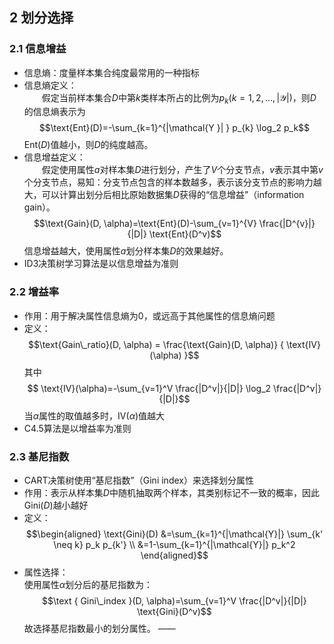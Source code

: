 ## 2 划分选择

### 2.1 信息增益
- 信息熵：度量样本集合纯度最常用的一种指标
- 信息熵定义：  
&emsp;&emsp;假定当前样本集合$D$中第$k$类样本所占的比例为$p_k(k=1,2,\dots,|\mathcal{Y}|)$，则$D$的信息熵表示为$$\text{Ent}(D)=-\sum_{k=1}^{|\mathcal{Y }| } p_{k} \log_2 p_k$$
$\text{Ent}(D)$值越小，则$D$的纯度越高。
- 信息增益定义：  
&emsp;&emsp;假定使用属性$a$对样本集$D$进行划分，产生了$V$个分支节点，$v$表示其中第$v$个分支节点，易知：分支节点包含的样本数越多，表示该分支节点的影响力越大，可以计算出划分后相比原始数据集$D$获得的“信息增益”（information gain）。
$$\text{Gain}(D, \alpha)=\text{Ent}(D)-\sum_{v=1}^{V} \frac{|D^{v}|}{|D|} \text{Ent}(D^v)$$
信息增益越大，使用属性$a$划分样本集$D$的效果越好。
- ID3决策树学习算法是以信息增益为准则

### 2.2 增益率
- 作用：用于解决属性信息熵为0，或远高于其他属性的信息熵问题
- 定义：
  $$\text{Gain\_ratio}(D, \alpha) = \frac{\text{Gain}(D, \alpha)} { \text{IV} (\alpha) }$$
  其中$$
\text{IV}(\alpha)=-\sum_{v=1}^V \frac{|D^v|}{|D|} \log_2 \frac{|D^v|}{|D|}$$当$\alpha$属性的取值越多时，$\text{IV}(\alpha)$值越大
- C4.5算法是以增益率为准则

### 2.3 基尼指数
- CART决策树使用“基尼指数”（Gini index）来选择划分属性
- 作用：表示从样本集$D$中随机抽取两个样本，其类别标记不一致的概率，因此$\text{Gini}(D)$越小越好
- 定义：$$\begin{aligned} \text{Gini}(D) 
&=\sum_{k=1}^{|\mathcal{Y}|} \sum_{k' \neq k} p_k p_{k'} \\
&=1-\sum_{k=1}^{|\mathcal{Y}|} p_k^2 
\end{aligned}$$
- 属性选择：  
使用属性$\alpha$划分后的基尼指数为：
$$\text { Gini\_index }(D, \alpha)=\sum_{v=1}^V \frac{|D^v|}{|D|} \text{Gini}(D^v)$$故选择基尼指数最小的划分属性。
——

